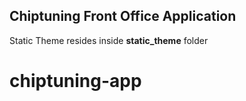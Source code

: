 ## Chiptuning Front Office Application

Static Theme resides inside **static_theme** folder
# chiptuning-app
